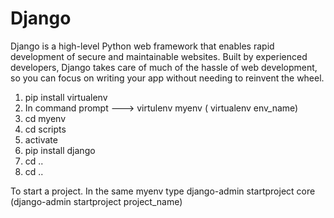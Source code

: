 # Django
Django is a high-level Python web framework that enables rapid development of secure and maintainable websites. Built by experienced developers, Django takes care of much of the hassle of web development, so you can focus on writing your app without needing to reinvent the wheel.

1. pip install virtualenv
2. In command prompt --->
virtulenv myenv ( virtualenv env_name)
3. cd myenv
4. cd scripts
5. activate
6. pip install django
7. cd ..
8. cd ..

To start a project.
In the same myenv type
django-admin startproject core (django-admin startproject project_name)


